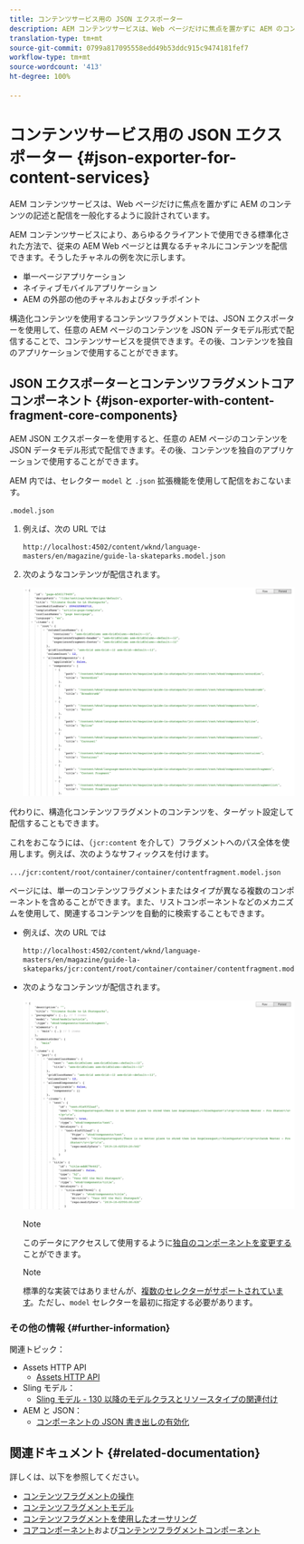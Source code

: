 ```yaml
---
title: コンテンツサービス用の JSON エクスポーター
description: AEM コンテンツサービスは、Web ページだけに焦点を置かずに AEM のコンテンツの記述と配信を一般化するように設計されています。AEM コンテンツサービスにより、あらゆるクライアントで使用できる標準化された方法で、従来の AEM Web ページとは異なるチャネルにコンテンツを配信できます。
translation-type: tm+mt
source-git-commit: 0799a817095558edd49b53ddc915c9474181fef7
workflow-type: tm+mt
source-wordcount: '413'
ht-degree: 100%

---
```



# コンテンツサービス用の JSON エクスポーター {#json-exporter-for-content-services}

AEM コンテンツサービスは、Web ページだけに焦点を置かずに AEM のコンテンツの記述と配信を一般化するように設計されています。

AEM コンテンツサービスにより、あらゆるクライアントで使用できる標準化された方法で、従来の AEM Web ページとは異なるチャネルにコンテンツを配信できます。そうしたチャネルの例を次に示します。

* 単一ページアプリケーション
* ネイティブモバイルアプリケーション
* AEM の外部の他のチャネルおよびタッチポイント

構造化コンテンツを使用するコンテンツフラグメントでは、JSON エクスポーターを使用して、任意の AEM ページのコンテンツを JSON データモデル形式で配信することで、コンテンツサービスを提供できます。その後、コンテンツを独自のアプリケーションで使用することができます。

## JSON エクスポーターとコンテンツフラグメントコアコンポーネント {#json-exporter-with-content-fragment-core-components}

AEM JSON エクスポーターを使用すると、任意の AEM ページのコンテンツを JSON データモデル形式で配信できます。その後、コンテンツを独自のアプリケーションで使用することができます。

AEM 内では、セレクター `model` と `.json` 拡張機能を使用して配信をおこないます。

`.model.json`

1. 例えば、次の URL では

   ```shell
   http://localhost:4502/content/wknd/language-masters/en/magazine/guide-la-skateparks.model.json
   ```

1. 次のようなコンテンツが配信されます。

   ![WKND コンテンツの JSON モデル](assets/json-model-wknd.png)

代わりに、構造化コンテンツフラグメントのコンテンツを、ターゲット設定して配信することもできます。

これをおこなうには、（`jcr:content` を介して）フラグメントへのパス全体を使用します。例えば、次のようなサフィックスを付けます。

`.../jcr:content/root/container/container/contentfragment.model.json`

ページには、単一のコンテンツフラグメントまたはタイプが異なる複数のコンポーネントを含めることができます。また、リストコンポーネントなどのメカニズムを使用して、関連するコンテンツを自動的に検索することもできます。

* 例えば、次の URL では

   ```shell
   http://localhost:4502/content/wknd/language-masters/en/magazine/guide-la-skateparks/jcr:content/root/container/container/contentfragment.model.json
   ```

* 次のようなコンテンツが配信されます。

   ![WKND コンテンツフラグメントの JSON モデル](assets/json-model-wknd-content-fragment.png)

   >[!NOTE]
   >
   >このデータにアクセスして使用するように[独自のコンポーネントを変更する](enabling-json-exporter.md)ことができます。

   >[!NOTE]
   >
   >標準的な実装ではありませんが、[複数のセレクターがサポートされています](enabling-json-exporter.md#multiple-selectors)。ただし、`model` セレクターを最初に指定する必要があります。

### その他の情報 {#further-information}

関連トピック：

* Assets HTTP API
   * [Assets HTTP API](/help/assets/developer-reference-material-apis.md)
* Sling モデル：
   * [Sling モデル - 130 以降のモデルクラスとリソースタイプの関連付け](https://sling.apache.org/documentation/bundles/models.html#associating-a-model-class-with-a-resource-type-since-130)
* AEM と JSON：
   * [コンポーネントの JSON 書き出しの有効化](enabling-json-exporter.md)

## 関連ドキュメント {#related-documentation}

詳しくは、以下を参照してください。

* [コンテンツフラグメントの操作](/help/assets/content-fragments/content-fragments.md)
* [コンテンツフラグメントモデル](/help/assets/content-fragments/content-fragments-models.md)
* [コンテンツフラグメントを使用したオーサリング](/help/sites-cloud/authoring/fundamentals/content-fragments.md)
* [コアコンポーネント](https://docs.adobe.com/content/help/ja-JP/experience-manager-core-components/using/introduction.html)および[コンテンツフラグメントコンポーネント](https://docs.adobe.com/content/help/ja-JP/experience-manager-core-components/using/components/content-fragment-component.html)
